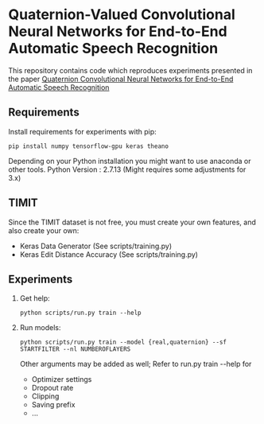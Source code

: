 Quaternion-Valued Convolutional Neural Networks for End-to-End Automatic Speech Recognition
=====================

This repository contains code which reproduces experiments presented in
the paper [Quaternion Convolutional Neural Networks for End-to-End Automatic Speech Recognition](https://www.researchgate.net/publication/325578506_Quaternion_Convolutional_Neural_Networks_for_End-to-End_Automatic_Speech_Recognition)

Requirements
------------
Install requirements for experiments with pip:
```
pip install numpy tensorflow-gpu keras theano
```
Depending on your Python installation you might want to use anaconda or other tools.
Python Version :  2.7.13 (Might requires some adjustments for 3.x)

TIMIT
-----
Since the TIMIT dataset is not free, you must create your own features, and also create your own:
  - Keras Data Generator (See scripts/training.py)
  - Keras Edit Distance Accuracy (See scripts/training.py)

Experiments
-----------

1. Get help:

    ```
    python scripts/run.py train --help
    ```

2. Run models:

    ```
    python scripts/run.py train --model {real,quaternion} --sf STARTFILTER --nl NUMBEROFLAYERS
    ```

    Other arguments may be added as well; Refer to run.py train --help for
    
      - Optimizer settings
      - Dropout rate
      - Clipping
	  - Saving prefix
      - ...

